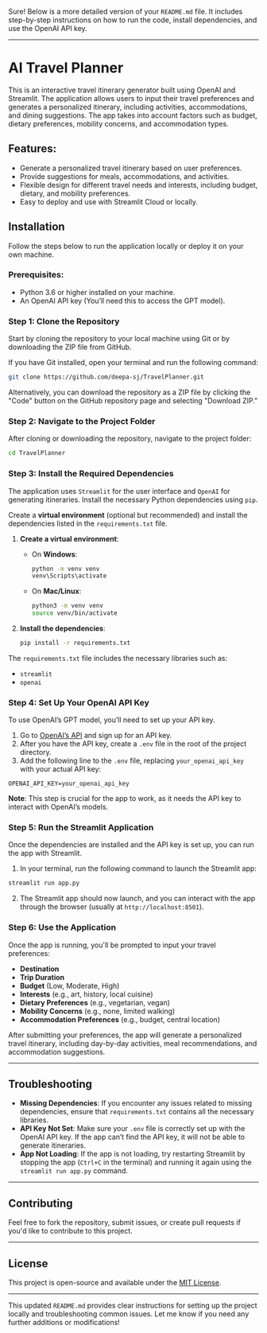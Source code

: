 Sure! Below is a more detailed version of your `README.md` file. It includes step-by-step instructions on how to run the code, install dependencies, and use the OpenAI API key.

---

# AI Travel Planner

This is an interactive travel itinerary generator built using OpenAI and Streamlit. The application allows users to input their travel preferences and generates a personalized itinerary, including activities, accommodations, and dining suggestions. The app takes into account factors such as budget, dietary preferences, mobility concerns, and accommodation types.

## Features:
- Generate a personalized travel itinerary based on user preferences.
- Provide suggestions for meals, accommodations, and activities.
- Flexible design for different travel needs and interests, including budget, dietary, and mobility preferences.
- Easy to deploy and use with Streamlit Cloud or locally.

## Installation

Follow the steps below to run the application locally or deploy it on your own machine.

### Prerequisites:
- Python 3.6 or higher installed on your machine.
- An OpenAI API key (You’ll need this to access the GPT model).

### Step 1: Clone the Repository
Start by cloning the repository to your local machine using Git or by downloading the ZIP file from GitHub.

If you have Git installed, open your terminal and run the following command:

```bash
git clone https://github.com/deepa-sj/TravelPlanner.git
```

Alternatively, you can download the repository as a ZIP file by clicking the "Code" button on the GitHub repository page and selecting "Download ZIP."

### Step 2: Navigate to the Project Folder
After cloning or downloading the repository, navigate to the project folder:

```bash
cd TravelPlanner
```

### Step 3: Install the Required Dependencies
The application uses `Streamlit` for the user interface and `OpenAI` for generating itineraries. Install the necessary Python dependencies using `pip`.

Create a **virtual environment** (optional but recommended) and install the dependencies listed in the `requirements.txt` file.

1. **Create a virtual environment**:
   - On **Windows**:
     ```bash
     python -m venv venv
     venv\Scripts\activate
     ```
   - On **Mac/Linux**:
     ```bash
     python3 -m venv venv
     source venv/bin/activate
     ```

2. **Install the dependencies**:
   ```bash
   pip install -r requirements.txt
   ```

The `requirements.txt` file includes the necessary libraries such as:
- `streamlit`
- `openai`

### Step 4: Set Up Your OpenAI API Key
To use OpenAI’s GPT model, you’ll need to set up your API key.

1. Go to [OpenAI’s API](https://beta.openai.com/signup/) and sign up for an API key.
2. After you have the API key, create a `.env` file in the root of the project directory.
3. Add the following line to the `.env` file, replacing `your_openai_api_key` with your actual API key:

```env
OPENAI_API_KEY=your_openai_api_key
```

**Note**: This step is crucial for the app to work, as it needs the API key to interact with OpenAI’s models.

### Step 5: Run the Streamlit Application

Once the dependencies are installed and the API key is set up, you can run the app with Streamlit.

1. In your terminal, run the following command to launch the Streamlit app:

```bash
streamlit run app.py
```

2. The Streamlit app should now launch, and you can interact with the app through the browser (usually at `http://localhost:8501`).

### Step 6: Use the Application
Once the app is running, you'll be prompted to input your travel preferences:
- **Destination**
- **Trip Duration**
- **Budget** (Low, Moderate, High)
- **Interests** (e.g., art, history, local cuisine)
- **Dietary Preferences** (e.g., vegetarian, vegan)
- **Mobility Concerns** (e.g., none, limited walking)
- **Accommodation Preferences** (e.g., budget, central location)

After submitting your preferences, the app will generate a personalized travel itinerary, including day-by-day activities, meal recommendations, and accommodation suggestions.

---

## Troubleshooting

- **Missing Dependencies**: If you encounter any issues related to missing dependencies, ensure that `requirements.txt` contains all the necessary libraries.
- **API Key Not Set**: Make sure your `.env` file is correctly set up with the OpenAI API key. If the app can’t find the API key, it will not be able to generate itineraries.
- **App Not Loading**: If the app is not loading, try restarting Streamlit by stopping the app (`Ctrl+C` in the terminal) and running it again using the `streamlit run app.py` command.

---

## Contributing

Feel free to fork the repository, submit issues, or create pull requests if you'd like to contribute to this project.

---

## License

This project is open-source and available under the [MIT License](LICENSE).

---

This updated `README.md` provides clear instructions for setting up the project locally and troubleshooting common issues. Let me know if you need any further additions or modifications!
